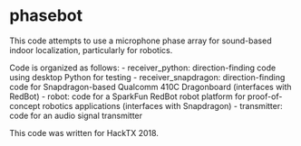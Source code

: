 # phasebot

This code attempts to use a microphone phase array for sound-based indoor localization, particularly for robotics. 

Code is organized as follows:
    - receiver_python: direction-finding code using desktop Python for testing
    - receiver_snapdragon: direction-finding code for Snapdragon-based Qualcomm 410C Dragonboard (interfaces with RedBot)
    - robot: code for a SparkFun RedBot robot platform for proof-of-concept robotics applications (interfaces with Snapdragon)
    - transmitter: code for an audio signal transmitter

This code was written for HackTX 2018.